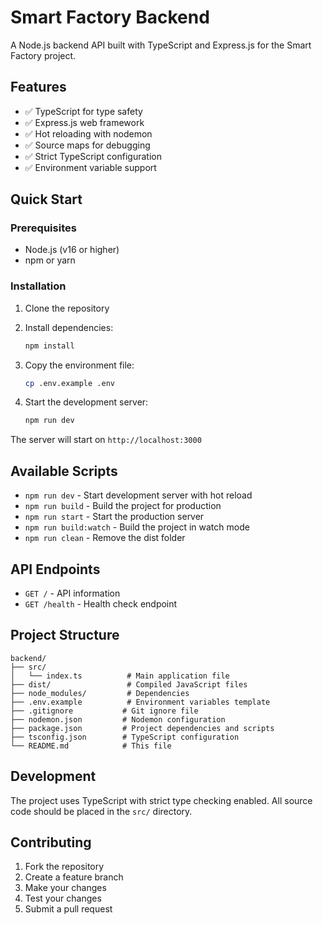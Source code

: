 # Smart Factory Backend

A Node.js backend API built with TypeScript and Express.js for the Smart Factory project.

## Features

- ✅ TypeScript for type safety
- ✅ Express.js web framework
- ✅ Hot reloading with nodemon
- ✅ Source maps for debugging
- ✅ Strict TypeScript configuration
- ✅ Environment variable support

## Quick Start

### Prerequisites

- Node.js (v16 or higher)
- npm or yarn

### Installation

1. Clone the repository
2. Install dependencies:
   ```bash
   npm install
   ```

3. Copy the environment file:
   ```bash
   cp .env.example .env
   ```

4. Start the development server:
   ```bash
   npm run dev
   ```

The server will start on `http://localhost:3000`

## Available Scripts

- `npm run dev` - Start development server with hot reload
- `npm run build` - Build the project for production
- `npm run start` - Start the production server
- `npm run build:watch` - Build the project in watch mode
- `npm run clean` - Remove the dist folder

## API Endpoints

- `GET /` - API information
- `GET /health` - Health check endpoint

## Project Structure

```
backend/
├── src/
│   └── index.ts          # Main application file
├── dist/                 # Compiled JavaScript files
├── node_modules/         # Dependencies
├── .env.example          # Environment variables template
├── .gitignore           # Git ignore file
├── nodemon.json         # Nodemon configuration
├── package.json         # Project dependencies and scripts
├── tsconfig.json        # TypeScript configuration
└── README.md            # This file
```

## Development

The project uses TypeScript with strict type checking enabled. All source code should be placed in the `src/` directory.

## Contributing

1. Fork the repository
2. Create a feature branch
3. Make your changes
4. Test your changes
5. Submit a pull request
